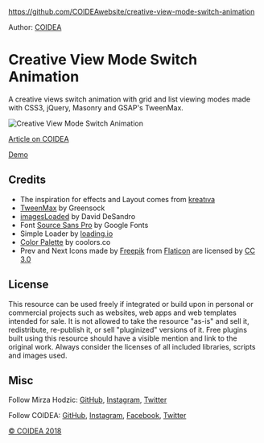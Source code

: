 https://github.com/COIDEAwebsite/creative-view-mode-switch-animation


Author: <a href="https://coidea.website/">COIDEA </a>

# Creative View Mode Switch Animation

A creative views switch animation with grid and list viewing modes made with CSS3, jQuery, Masonry and GSAP's TweenMax. 

![Creative View Mode Switch Animation](https://coidea.website/api/wp-content/uploads/2019/03/creative-view-mode-switch-animation.png)

[Article on COIDEA](https://coidea.website/categories/challenges/creative-view-mode-switch-animation/)

[Demo](https://coidea.website/demos/creative-view-mode-switch-animation)

## Credits
- The inspiration for effects and Layout comes from [kreatıva](https://dribbble.com/shots/3777026-Spindle-Data-Sources-Animation)
- [TweenMax](https://greensock.com/tweenmax) by Greensock
- [imagesLoaded](https://imagesloaded.desandro.com/) by David DeSandro
- Font [Source Sans Pro](https://fonts.google.com/specimen/Source+Sans+Pro) by Google Fonts
- Simple Loader by [loading.io](https://loading.io/css/)
- [Color Palette](https://coolors.co/) by coolors.co
- Prev and Next Icons made by [Freepik](https://www.freepik.com/) from [Flaticon](https://www.flaticon.com/) are licensed by [CC 3.0](http://creativecommons.org/licenses/by/3.0/)

## License
This resource can be used freely if integrated or build upon in personal or commercial projects such as websites, web apps and web templates intended for sale. It is not allowed to take the resource "as-is" and sell it, redistribute, re-publish it, or sell "pluginized" versions of it. Free plugins built using this resource should have a visible mention and link to the original work. Always consider the licenses of all included libraries, scripts and images used.

## Misc

Follow Mirza Hodzic: [GitHub](https://github.com/MirzaHodzic), [Instagram](https://www.instagram.com/mirza__h__/), [Twitter](https://twitter.com/mirzahodzic88)

Follow COIDEA: [GitHub](https://github.com/COIDEAwebsite), [Instagram](https://www.instagram.com/coidea.website/), [Facebook](https://www.facebook.com/Coidea), [Twitter](https://twitter.com/CoideaW)

[© COIDEA 2018](https://coidea.website)